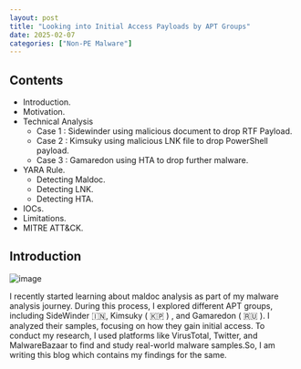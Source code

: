 ```yaml
---
layout: post
title: "Looking into Initial Access Payloads by APT Groups"
date: 2025-02-07
categories: ["Non-PE Malware"]
---
```


## Contents
- Introduction.
- Motivation.
- Technical Analysis
    - Case 1 : Sidewinder using malicious document to drop RTF Payload.
    - Case 2 : Kimsuky using malicious LNK file to drop PowerShell payload.
    - Case 3 : Gamaredon using HTA to drop further malware.
- YARA Rule.
    - Detecting Maldoc.
    - Detecting LNK.
    - Detecting HTA.
- IOCs.
- Limitations.
- MITRE ATT&CK.

## Introduction
![image](https://github.com/user-attachments/assets/b975d5f5-9074-4bd4-b747-efbaaa380ffd)

I recently started learning about maldoc analysis as part of my malware analysis journey. During this process, I explored different APT groups, including SideWinder 🇮🇳, Kimsuky ( 🇰🇵 ) , and Gamaredon ( 🇷🇺 ). I analyzed their samples, focusing on how they gain initial access. To conduct my research, I used platforms like VirusTotal, Twitter, and MalwareBazaar to find and study real-world malware samples.So, I am writing this blog which contains my findings for the same.

